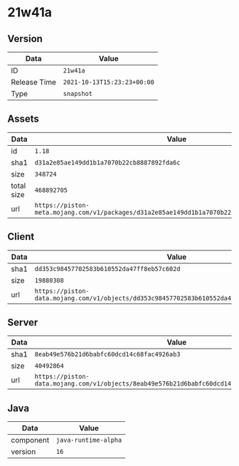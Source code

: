 # 21w41a

## Version

|**Data**        | **Value**                 |
|----------------|-------------------------|
| ID   | ```21w41a```   |
| Release Time   | ```2021-10-13T15:23:23+00:00```   |
| Type   | ```snapshot```   |

## Assets

|**Data**        | **Value**                 |
|----------------|-------------------------|
| id   | ```1.18```   |
| sha1   | ```d31a2e85ae149dd1b1a7070b22cb8887892fda6c```   |
| size   | ```348724```   |
| total size  | ```468892705```  |
| url       | ```https://piston-meta.mojang.com/v1/packages/d31a2e85ae149dd1b1a7070b22cb8887892fda6c/1.18.json``` |

## Client

|**Data**        | **Value**                 |
|----------------|-------------------------|
| sha1   | ```dd353c98457702583b610552da47ff8eb57c602d```   |
| size   | ```19880308```   |
| url       | ```https://piston-data.mojang.com/v1/objects/dd353c98457702583b610552da47ff8eb57c602d/client.jar``` |

## Server

|**Data**        | **Value**                 |
|----------------|-------------------------|
| sha1   | ```8eab49e576b21d6babfc60dcd14c68fac4926ab3```   |
| size   | ```40492864```   |
| url       | ```https://piston-data.mojang.com/v1/objects/8eab49e576b21d6babfc60dcd14c68fac4926ab3/server.jar``` |

## Java

|**Data**        | **Value**                 |
|----------------|-------------------------|
| component   | ```java-runtime-alpha```   |
| version   | ```16```   |